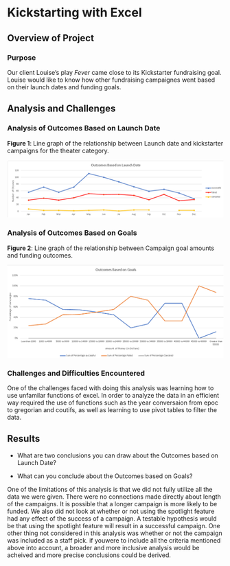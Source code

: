 # Kickstarting with Excel

## Overview of Project

### Purpose
Our client Louise’s play *Fever* came close to its Kickstarter fundraising goal. Louise would like to know how other fundraising campaignes went based on their launch dates and funding goals.

## Analysis and Challenges

### Analysis of Outcomes Based on Launch Date

**Figure 1**: Line graph of the relationship between Launch date and kickstarter campaigns for the theater category.

![outcomes based on launch date](Theater_Outcomes_vs_Launch.png)




### Analysis of Outcomes Based on Goals

**Figure 2**: Line graph of the relationship between Campaign goal amounts and funding outcomes.

![outcomes of goals](Outcomes_vs_goals.png)

### Challenges and Difficulties Encountered
One of the challenges faced with doing this analysis was learning how to use unfamilar functions of excel. In order to analyze  the data in an efficient way required the use of functions such as the year conversaion from epoc to gregorian and coutifs, as well as learning to use pivot tables to filter the data.

## Results

- What are two conclusions you can draw about the Outcomes based on Launch Date?

- What can you conclude about the Outcomes based on Goals?

One of the limitations of this analysis is that we did not fully utilize all the data we were given. There were no connections made directly about length of the campaigns. It is possible that a longer campaign is more likely to be funded.  We also did not look at whether or not using the spotlight feature had any effect of the success of a campaign. A testable hypothesis would be that using the spotlight feature will result in a successful campaign. One other thing not considered in this analysis was whether or not the campaign was included as a staff pick. if youwere to include all the criteria mentioned above into account, a broader and more inclusive analysis would be acheived and more precise conclusions could be derived.


